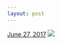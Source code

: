 ```yaml
---
layout: post
---
```


<p>
  <time><a href="/649">June 27, 2017</a></time>
  <a href="/649"><img src="{{ site.assets_url }}/649-640.jpg" srcset="{{ site.assets_url }}/649-320.jpg 320w, {{ site.assets_url }}/649-640.jpg 640w, {{ site.assets_url }}/649-960.jpg 960w, {{ site.assets_url }}/649-1280.jpg 1280w" sizes="(min-width: 700px) 50vw, calc(100vw - 2rem)" /></a>
</p>
